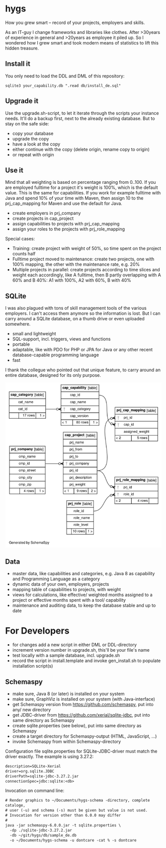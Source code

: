 # hygs
How you grew smart – record of your projects, employers and skills.

As an IT-guy I change frameworks and libraries like clothes. After >30years of experience in general and >20years as employee it piled up. So I wondered how I grew smart and took modern means of statistics to lift this hidden treasure.

## Install it

You only need to load the DDL and DML of this repository:

```
sqlite3 your_capability.db ".read db/install_de.sql"
```

## Upgrade it

Use the upgrade.sh-script, to let it iterate through the scripts your instance needs. It'll do a backup first, next to the already existing database. But to stay on the safe side:

- copy your database
- upgrade the copy
- have a look at the copy
- either continue with the copy (delete origin, rename copy to origin)
- or repeat with origin


## Use it

Mind that all weighting is based on percentage ranging from 0..100. If you are employed fulltime for a project it's weight is 100%, which is the default value. This is the same for capabilities. If you work for example fulltime with Java and spend 10% of your time with Maven, then assign 10 to the prj_cap_mapping for Maven and use the default for Java.

* create employers in prj_company
* create projects in cap_project
* assign capabilities to projects with prj_cap_mapping
* assign your roles to the projects with prj_role_mapping

Special cases:

* Training: create project with weight of 50%, so time spent on the project counts half
* Fulltime project moved to maintenance: create two projects, one with 100% mapping, the other with the maintenance rate, e.g. 20%
* Multiple projects in parallel: create projects according to time slices and weight each accordingly, like A fulltime, then B partly overlapping with A 60% and B 40%: A1 with 100%, A2 with 60%, B with 40%

## SQLite

I was also plagued with tons of skill management tools of the various employers. I can't access them anymore so the information is lost. But I can carry around a SQLite database, on a thumb drive or even uploaded somewhere.

* small and lightweight
* SQL-support, incl. triggers, views and functions
* portable
* adaptable, like with PDO for PHP or JPA for Java or any other recent database-capable programming language
* fast

I thank the collegue who pointed out that unique feature, to carry around an entire database, designed for its only purpose.

![Database Schema](relationships.real.large.png)
 
## Data
 
* master data, like capabilities and categories, e.g. Java 8 as capability and Programming Language as a category
* dynamic data of your own, employers, projects
* mapping table of capabilities to projects, with weight
* views for calculations, like effective/ weighted months assigned to a project or effective months spent with a tool/ capability
* maintenance and auditing data, to keep the database stable and up to date

# For Developers

* for changes add a new script in either DML or DDL-directory
* increment version number in upgrade.sh, this'll be your file's name
* test locally with a sample database, incl. upgrade.sh
* record the script in install.template and invoke gen_install.sh to populate installation script(s)

## Schemaspy

* make sure, Java 8 (or later) is installed on your system
* make sure, GraphViz is installed on your system (with Java-interface)
* get Schemaspy version from https://github.com/schemaspy, put into any/ new directory
* get JDBC-driver from https://github.com/xerial/sqlite-jdbc, put into same directory as Schemaspy
* create sqlite.properties (see below), put into same directory as Schemaspy
* create a target directory for Schemaspy-output (HTML, JavaScript, …)
* invoke Schemaspy from within Schemaspy-directory

Configuration file sqlite.properties for SQLite-JDBC-driver must match the
driver exactly. The example is using 3.27.2:

```
description=SQLite-Xerial
driver=org.sqlite.JDBC
driverPath=sqlite-jdbc-3.27.2.jar
connectionSpec=jdbc:sqlite:<db>
```

Invocation on command line:

```
# Render graphics to ~/Documents/hygs-schema -directory, complete cataloge,
# user (-u) and schema (-s) must be given but value is not used.
# Invocation for version other than 6.0.0 may differ
#
java -jar schemaspy-6.0.0.jar -t sqlite.properties \
  -dp ./sqlite-jdbc-3.27.2.jar 
  -db ~/git/hygs/db/sample_de.db 
  -o ~/Documents/hygs-schema -u dontcare -cat % -s dontcare
```
